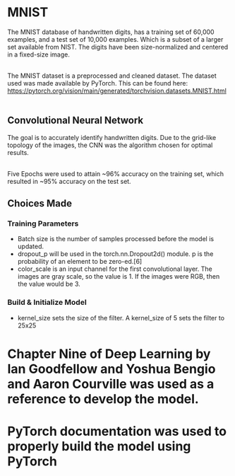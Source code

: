 # MNIST
The MNIST database of handwritten digits, has a training set of 60,000 examples, and a test set of 10,000 examples.  Which is a subset of a larger set available from NIST.  The digits have been size-normalized and centered in a fixed-size image.<br /> <br />

The MNIST dataset is a preprocessed and cleaned dataset.  The dataset used was made available by PyTorch.  This can be found here: https://pytorch.org/vision/main/generated/torchvision.datasets.MNIST.html <br /> <br />

## Convolutional Neural Network
The goal is to accurately identify handwritten digits.  Due to the grid-like topology of the images, the CNN was the algorithm chosen for optimal results. <br /> <br />

Five Epochs were used to attain ~96% accuracy on the training set, which resulted in ~95% accuracy on the test set. <br />

## Choices Made
### Training Parameters
* Batch size is the number of samples processed before the model is updated.
* dropout_p will be used in the torch.nn.Dropout2d() module. p is the probability of an element to be zero-ed.[6]
* color_scale is an input channel for the first convolutional layer. The images are gray scale, so the value is 1. If the images were RGB, then the value would be 3.

### Build & Initialize Model
* kernel_size sets the size of the filter. A kernel_size of 5 sets the filter to 25x25

# Chapter Nine of Deep Learning by Ian Goodfellow and Yoshua Bengio and Aaron Courville was used as a reference to develop the model.

# PyTorch documentation was used to properly build the model using PyTorch
